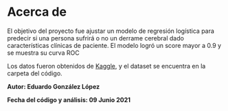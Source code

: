 # Acerca de

El objetivo del proyecto fue ajustar un modelo de regresión logística para predecir si una persona sufrirá o no un derrame cerebral dado características clínicas de paciente.
El modelo logró un score mayor a 0.9 y se muestra su curva ROC

Los datos fueron obtenidos de [Kaggle](https://www.kaggle.com/fedesoriano/stroke-prediction-dataset), y el dataset se encuentra en la carpeta del código.

**Autor: Eduardo González López**

**Fecha del código y análisis: 09 Junio 2021**
